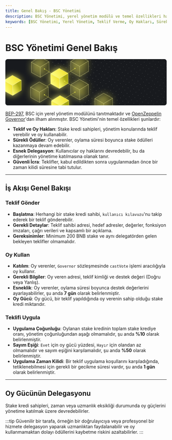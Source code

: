 ```yaml
---
title: Genel Bakış - BSC Yönetimi
description: BSC Yönetimi, yerel yönetim modülü ve temel özellikleri hakkında detaylı bir bakış sunar. Teklif verme, oy hakları, sürekli ödüller ve güvenli icra gibi önemli unsurları içerir.
keywords: [BSC Yönetimi, Yerel Yönetim, Teklif Verme, Oy Hakları, Sürekli Ödüller, Delegasyon, Güvenli İcra]
---
```


# BSC Yönetimi Genel Bakış
![governance](../../images/bnb-chain/bnb-smart-chain/img/Governance.png)

[BEP-297](https://github.com/bnb-chain/BEPs/pull/297), BSC için yerel yönetim modülünü tanıtmaktadır ve [OpenZeppelin Governor](https://docs.openzeppelin.com/contracts/4.x/governance)'dan ilham alınmıştır. BSC Yönetimi'nin temel özellikleri şunlardır:

-  **Teklif ve Oy Hakları**: Stake kredi sahipleri, yönetim konularında teklif verebilir ve oy kullanabilir.
-  **Sürekli Ödüller**: Oy verenler, oylama süresi boyunca stake ödülleri kazanmaya devam edebilir.
-  **Esnek Delegasyon**: Kullanıcılar oy haklarını devredebilir, bu da diğerlerinin yönetime katılmasına olanak tanır.
-  **Güvenli İcra**: Teklifler, kabul edildikten sonra uygulanmadan önce bir zaman kilidi süresine tabi tutulur.

---

## İş Akışı Genel Bakışı

### Teklif Gönder

-  **Başlatma**: Herhangi bir stake kredi sahibi, `kullanıcı kılavuzu`'nu takip ederek bir teklif gönderebilir.
-  **Gerekli Detaylar**: Teklif sahibi adresi, hedef adresler, değerler, fonksiyon imzaları, çağrı verileri ve kapsamlı bir açıklama.
-  **Gereksinimler**: Minimum 200 BNB stake ve aynı delegatörden gelen bekleyen teklifler olmamalıdır.

### Oy Kullan

-  **Katılım**: Oy verenler, `Governor` sözleşmesinde `castVote` işlemi aracılığıyla oy kullanır.
-  **Gerekli Bilgiler**: Oy veren adresi, teklif kimliği ve destek değeri (Doğru veya Yanlış).
-  **Esneklik**: Oy verenler, oylama süresi boyunca destek değerlerini ayarlayabilirler, şu anda **7 gün** olarak belirlenmiştir.
-  **Oy Gücü**: Oy gücü, bir teklif yapıldığında oy verenin sahip olduğu stake kredi miktarıdır.

### Teklifi Uygula

-  **Uygulama Çoğunluğu**: Oylanan stake kredinin toplam stake krediye oranı, yönetim çoğunluğundan aşağı olmamalıdır, şu anda **%10** olarak belirlenmiştir.
-  **Sayım Eşiği**: `Evet` için oy gücü yüzdesi, `Hayır` için olandan az olmamalıdır ve sayım eşiğini karşılamalıdır, şu anda **%50** olarak belirlenmiştir.
-  **Uygulama Zaman Kilidi**: Bir teklif uygulama koşullarını karşıladığında, tetiklenebilmesi için gerekli bir gecikme süresi vardır, şu anda **1 gün** olarak belirlenmiştir.

---

## Oy Gücünün Delegasyonu 

Stake kredi sahipleri, zaman veya uzmanlık eksikliği durumunda oy güçlerini yönetime katılmak üzere devredebilirler. 

:::tip
Güvenilir bir tarafa, örneğin bir doğrulayıcıya veya profesyonel bir hizmete delegasyon yaparak uzmanlıktan faydalanabilir ve oy kullanmamaktan dolayı ödüllerini kaybetme riskini azaltabilirler.
:::